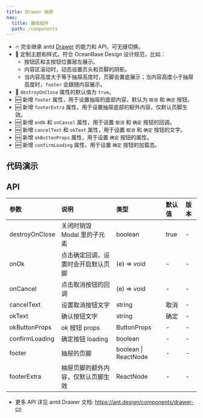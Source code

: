 ```yaml
---
title: Drawer 抽屉
nav:
  title: 基础组件
  path: /components
---
```


- 🔥 完全继承 antd [Drawer](https://ant.design/components/drawer-cn) 的能力和 API，可无缝切换。
- 💄 定制主题和样式，符合 OceanBase Design 设计规范，比如：
  - 按钮区和主按钮位置居左展示。
  - 内容区滚动时，动态设置页头和页脚的阴影。
  - 当内容高度大于等于抽屉高度时，页脚会置底展示；当内容高度小于抽屉高度时，`footer` 会跟随内容展示。
- 📢 `destroyOnClose` 属性的默认值为 `true`。
- 🆕 新增 `footer` 属性，用于设置抽屉的底部内容，默认为 `取消` 和 `确定` 按钮。
- 🆕 新增 `footerExtra` 属性，用于设置抽屉底部的额外内容，仅默认页脚生效。
- 🆕 新增 `onOk` 和 `onCancel` 属性，用于设置 `取消` 和 `确定` 按钮的回调。
- 🆕 新增 `cancelText` 和 `okText` 属性，用于设置 `取消` 和 `确定` 按钮的文字。
- 🆕 新增 `okButtonProps` 属性，用于设置 `确定` 按钮的属性。
- 🆕 新增 `confirmLoading` 属性，用于设置 `确定` 按钮的加载态。

## 代码演示

<!-- prettier-ignore -->
<code src="./demo/basic.tsx" title="基础抽屉" description="默认包含标题、内容。"></code>
<code src="./demo/footer.tsx" title="开启页脚" description="内容较短时，页脚跟随内容展示；可通过 `onOk` 或 `footer` 开启页脚。"></code>
<code src="./demo/footerExtra.tsx" title="设置默认页脚的额外内容" description="通过 `footerExtra` 设置，仅默认页脚生效。"></code>
<code src="./demo/custom-footer.tsx" title="自定义页脚"></code>
<code src="./demo/confirmLoading.tsx" title="确定按钮 loading"></code>
<code src="./demo/form-drawer.tsx" title="用于 Form 表单" description="与 Form 表单合用，用于收集数据。"></code>
<code src="./demo/descriptions.tsx" title="用于详情展示" description="与 Descriptions 合用，用于详情展示。"></code>
<code src="./demo/over-height.tsx" title="内容超出" description="支持滚动；内容较长时页脚置底展示。"></code>

## API

| 参数           | 说明                               | 类型                 | 默认值 | 版本 |
| :------------- | :--------------------------------- | :------------------- | :----- | :--- |
| destroyOnClose | 关闭时销毁 Modal 里的子元素        | boolean              | true   | -    |
| onOk           | 点击确定回调，设置时会开启默认页脚 | (e) => void          | -      | -    |
| onCancel       | 点击取消按钮的回调                 | (e) => void          | -      | -    |
| cancelText     | 设置取消按钮文字                   | string               | 取消   | -    |
| okText         | 确认按钮文字                       | string               | 确定   | -    |
| okButtonProps  | ok 按钮 props                      | ButtonProps          | -      | -    |
| confirmLoading | 确定按钮 loading                   | boolean              | -      | -    |
| footer         | 抽屉的页脚                         | boolean \| ReactNode | -      | -    |
| footerExtra    | 抽屉页脚的额外内容，仅默认页脚生效 | ReactNode            | -      | -    |

- 更多 API 详见 antd Drawer 文档: https://ant.design/components/drawer-cn
